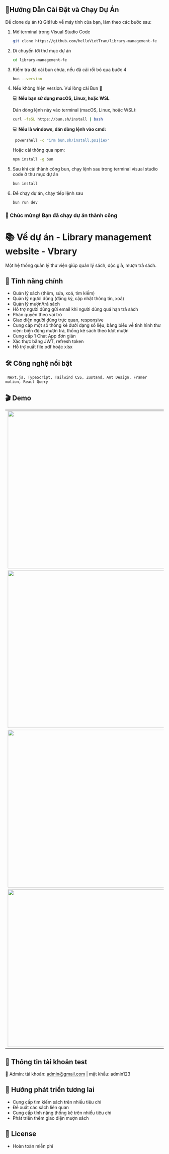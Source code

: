 ## 📌Hướng Dẫn Cài Đặt và Chạy Dự Án

Để clone dự án từ GitHub về máy tính của bạn, làm theo các bước sau:

1. Mở terminal trong Visual Studio Code
   ```bash
   git clone https://github.com/helloVietTran/library-management-fe
2. Di chuyển tới thư mục dự án
   ```bash
   cd library-management-fe
3. Kiểm tra đã cài bun chưa, nếu đã cải rồi bỏ qua bước 4
   ```bash
   bun --version
4. Nếu không hiện version. Vui lòng cài Bun 🚀
   
      💻 **Nếu bạn sử dụng macOS, Linux, hoặc WSL**

     Dán dòng lệnh này vào terminal (macOS, Linux, hoặc WSL):
     
     ```bash
     curl -fsSL https://bun.sh/install | bash
     ```
     💻 **Nếu là windows, dán dòng lệnh vào cmd:**
    ```bash
     powershell -c "irm bun.sh/install.ps1|iex"
     ```
     Hoặc cài thông qua npm:
     ```bash
     npm install -g bun
5. Sau khi cài thành công bun, chạy lệnh sau trong terminal visual studio code ở thư mục dự án 
     ```bash
     bun install
6. Để chạy dự án, chạy tiếp lệnh sau
     ```bash
     bun run dev
     ```
### 🎉 Chúc mừng! Bạn đã chạy dự án thành công 

# 📚 Về dự án - Library management website - Vbrary

Một hệ thống quản lý thư viện giúp quản lý sách, độc giả, mượn trả sách. 

## 🚀 Tính năng chính

- Quản lý sách (thêm, sửa, xoá, tìm kiếm)
- Quản lý người dùng (đăng ký, cập nhật thông tin, xoá)
- Quản lý mượn/trả sách
- Hỗ trợ người dùng gửi email khi người dùng quá hạn trả sách
- Phân quyền theo vai trò
- Giao diện người dùng trực quan, responsive
- Cung cấp một số thống kê dưới dạng số liệu, bảng biểu về tình hình thư viện: biến động mượn trả, thống kê sách theo lượt mượn
- Cung cấp 1 Chat App đơn giản
- Xác thực bằng JWT, refresh token
- Hỗ trợ xuất file pdf hoặc xlsx

## 🛠️ Công nghệ nổi bật
     Next.js, TypeScript, Tailwind CSS, Zustand, Ant Design, Framer motion, React Query

## 🎬 Demo 

<table>
  <tr>
    <td><img src="./public/demo/login.png" width="500"/></td>
    <td><img src="./public/demo/home.png" width="500"/></td>
  </tr>
  <tr>
    <td><img src="./public/demo/modal.png" width="500"/></td>
    <td><img src="./public/demo/author.png" width="500"/></td>
  </tr>
  <tr>
    <td><img src="./public/demo/author-detail.png" width="500"/></td>
    <td><img src="./public/demo/user-detail.png" width="500"/></td>
  </tr>
  <tr>
    <td><img src="./public/demo/book.png" width="500"/></td>
    <td><img src="./public/demo/chat app.png" width="500"/></td>
  </tr>
</table>
    
## 👤 Thông tin tài khoản test 
📌 Admin: tài khoản: admin@gmail.com | mật khẩu: admin123
## 📌 Hướng phát triển tương lai
- Cung cấp tìm kiếm sách trên nhiều tiêu chí
- Đề xuất các sách liên quan
- Cung cấp tính năng thống kê trên nhiều tiêu chí
- Phát triển thêm giao diện mượn sách

## 📄 License
- Hoàn toàn miễn phí



   
    
   
   
